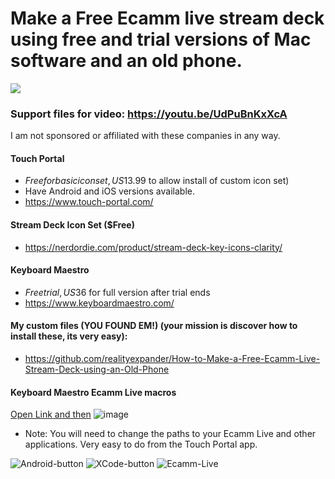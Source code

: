 # Make a Free Ecamm live stream deck using free and trial versions of Mac software and an old phone.

[<img src="https://github.com/realityexpander/How-to-Make-a-Free-Ecamm-Live-Stream-Deck-using-an-Old-Phone/assets/5157474/0b369efb-23c5-434d-8b59-53d7c94de9c0">](https://youtu.be/UdPuBnKxXcA)

### Support files for video: https://youtu.be/UdPuBnKxXcA

I am not sponsored or affiliated with these companies in any way.

#### Touch Portal 
- $Free for basic icon set, US$13.99 to allow install of custom icon set)
- Have Android and iOS versions available.
- https://www.touch-portal.com/

#### Stream Deck Icon Set ($Free)
- https://nerdordie.com/product/stream-deck-key-icons-clarity/

#### Keyboard Maestro 
- $Free trial, US$36 for full version after trial ends
- https://www.keyboardmaestro.com/

#### My custom files (YOU FOUND EM!) (your mission is discover how to install these, its very easy):
- https://github.com/realityexpander/How-to-Make-a-Free-Ecamm-Live-Stream-Deck-using-an-Old-Phone

#### Keyboard Maestro Ecamm Live macros
[Open Link and then](https://github.com/realityexpander/How-to-Make-a-Free-Ecamm-Live-Stream-Deck-using-an-Old-Phone/blob/main/Ecamm%20Live%20Macros.kmmacros)
![image](https://github.com/realityexpander/How-to-Make-a-Free-Ecamm-Live-Stream-Deck-using-an-Old-Phone/assets/5157474/101ba249-5ece-4d1f-a0e7-1e6d532524ac)

- Note: You will need to change the paths to your Ecamm Live and other applications. Very easy to do from the Touch Portal app.

![Android-button](https://github.com/realityexpander/How-to-Make-a-Free-Ecamm-Live-Stream-Deck-using-an-Old-Phone/assets/5157474/3b7a2086-f8fe-478c-9a67-2b431a552c46)
![XCode-button](https://github.com/realityexpander/How-to-Make-a-Free-Ecamm-Live-Stream-Deck-using-an-Old-Phone/assets/5157474/9deb63f5-b264-4c52-9659-eae077ef40c5)
![Ecamm-Live](https://github.com/realityexpander/How-to-Make-a-Free-Ecamm-Live-Stream-Deck-using-an-Old-Phone/assets/5157474/c6fa934e-ca83-4967-b1bf-3a3d4284fdfc)
